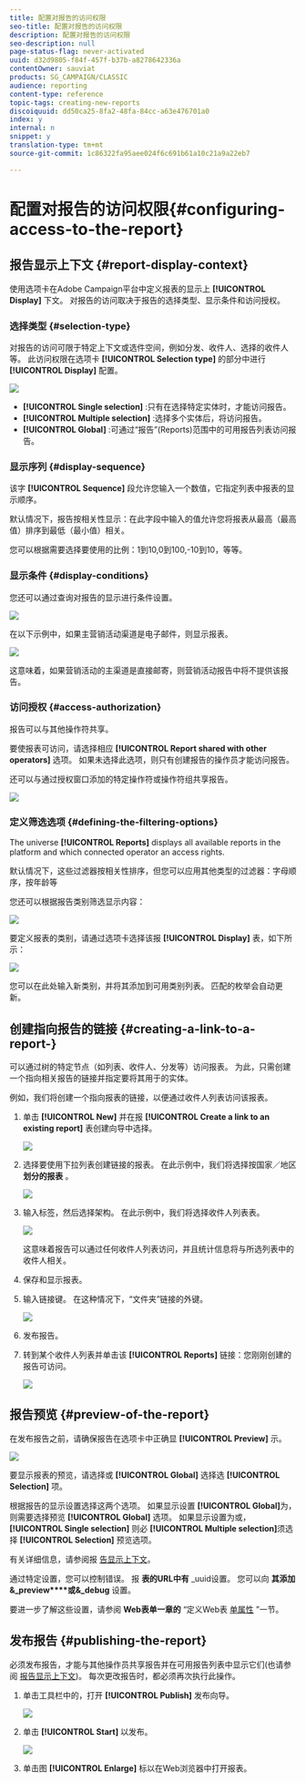 ```yaml
---
title: 配置对报告的访问权限
seo-title: 配置对报告的访问权限
description: 配置对报告的访问权限
seo-description: null
page-status-flag: never-activated
uuid: d32d9805-f84f-457f-b37b-a8278642336a
contentOwner: sauviat
products: SG_CAMPAIGN/CLASSIC
audience: reporting
content-type: reference
topic-tags: creating-new-reports
discoiquuid: dd50ca25-8fa2-48fa-84cc-a63e476701a0
index: y
internal: n
snippet: y
translation-type: tm+mt
source-git-commit: 1c86322fa95aee024f6c691b61a10c21a9a22eb7

---
```



# 配置对报告的访问权限{#configuring-access-to-the-report}

## 报告显示上下文 {#report-display-context}

使用选项卡在Adobe Campaign平台中定义报表的显示上 **[!UICONTROL Display]** 下文。 对报告的访问取决于报告的选择类型、显示条件和访问授权。

### 选择类型 {#selection-type}

对报告的访问可限于特定上下文或选件空间，例如分发、收件人、选择的收件人等。 此访问权限在选项卡 **[!UICONTROL Selection type]** 的部分中进行 **[!UICONTROL Display]** 配置。

![](assets/s_ncs_advuser_report_visibility_4.png)

* **[!UICONTROL Single selection]** :只有在选择特定实体时，才能访问报告。
* **[!UICONTROL Multiple selection]** :选择多个实体后，将访问报告。
* **[!UICONTROL Global]** :可通过“报告”(Reports)范围中的可用报告列表访问报告。

### 显示序列 {#display-sequence}

该字 **[!UICONTROL Sequence]** 段允许您输入一个数值，它指定列表中报表的显示顺序。

默认情况下，报告按相关性显示：在此字段中输入的值允许您将报表从最高（最高值）排序到最低（最小值）相关。

您可以根据需要选择要使用的比例：1到10,0到100,-10到10，等等。

### 显示条件 {#display-conditions}

您还可以通过查询对报告的显示进行条件设置。

![](assets/s_ncs_advuser_report_visibility_5.png)

在以下示例中，如果主营销活动渠道是电子邮件，则显示报表。

![](assets/s_ncs_advuser_report_visibility_6.png)

这意味着，如果营销活动的主渠道是直接邮寄，则营销活动报告中将不提供该报告。

### 访问授权 {#access-authorization}

报告可以与其他操作符共享。

要使报表可访问，请选择相应 **[!UICONTROL Report shared with other operators]** 选项。 如果未选择此选项，则只有创建报告的操作员才能访问报告。

还可以与通过授权窗口添加的特定操作符或操作符组共享报告。

![](assets/s_ncs_advuser_report_visibility_8.png)

### 定义筛选选项 {#defining-the-filtering-options}

The universe **[!UICONTROL Reports]** displays all available reports in the platform and which connected operator an access rights.

默认情况下，这些过滤器按相关性排序，但您可以应用其他类型的过滤器：字母顺序，按年龄等

您还可以根据报告类别筛选显示内容：

![](assets/report_ovv_select_type.png)

要定义报表的类别，请通过选项卡选择该报 **[!UICONTROL Display]** 表，如下所示：

![](assets/report_select_category.png)

您可以在此处输入新类别，并将其添加到可用类别列表。 匹配的枚举会自动更新。

## 创建指向报告的链接 {#creating-a-link-to-a-report-}

可以通过树的特定节点（如列表、收件人、分发等）访问报表。 为此，只需创建一个指向相关报告的链接并指定要将其用于的实体。

例如，我们将创建一个指向报表的链接，以便通过收件人列表访问该报表。

1. 单击 **[!UICONTROL New]** 并在报 **[!UICONTROL Create a link to an existing report]** 表创建向导中选择。

   ![](assets/s_ncs_advuser_report_wizard_link_01.png)

1. 选择要使用下拉列表创建链接的报表。 在此示例中，我们将选择按国家／地区 **划分的报表** 。

   ![](assets/s_ncs_advuser_report_wizard_link_02.png)

1. 输入标签，然后选择架构。 在此示例中，我们将选择收件人列表表。

   ![](assets/s_ncs_advuser_report_wizard_link_03.png)

   这意味着报告可以通过任何收件人列表访问，并且统计信息将与所选列表中的收件人相关。

1. 保存和显示报表。
1. 输入链接键。 在这种情况下，“文件夹”链接的外键。

   ![](assets/s_ncs_advuser_report_wizard_link_04.png)

1. 发布报告。
1. 转到某个收件人列表并单击该 **[!UICONTROL Reports]** 链接：您刚刚创建的报告可访问。

   ![](assets/s_ncs_advuser_report_wizard_link_05.png)

## 报告预览 {#preview-of-the-report}

在发布报告之前，请确保报告在选项卡中正确显 **[!UICONTROL Preview]** 示。

![](assets/s_ncs_advuser_report_preview_01.png)

要显示报表的预览，请选择或 **[!UICONTROL Global]** 选择选 **[!UICONTROL Selection]** 项。

根据报告的显示设置选择这两个选项。 如果显示设置 **[!UICONTROL Global]**&#x200B;为，则需要选择预览 **[!UICONTROL Global]** 选项。 如果显示设置为或， **[!UICONTROL Single selection]** 则必 **[!UICONTROL Multiple selection]**&#x200B;须选择 **[!UICONTROL Selection]** 预览选项。

有关详细信息，请参阅报 [告显示上下文](#report-display-context)。

通过特定设置，您可以控制错误。 报 **表的URL中有** _uuid设置。 您可以向 **其添加&amp;_preview****或&amp;_debug** 设置。

要进一步了解这些设置，请参阅 **Web表单一章的** “定义Web表 [单属性](../../web/using/about-web-forms.md) ”一节。

## 发布报告 {#publishing-the-report}

必须发布报告，才能与其他操作员共享报告并在可用报告列表中显示它们(也请参阅 [报告显示上下文](#report-display-context))。 每次更改报告时，都必须再次执行此操作。

1. 单击工具栏中的，打开 **[!UICONTROL Publish]** 发布向导。

   ![](assets/s_ncs_advuser_report_publish_01.png)

1. 单击 **[!UICONTROL Start]** 以发布。

   ![](assets/s_ncs_advuser_report_publish_02.png)

1. 单击图 **[!UICONTROL Enlarge]** 标以在Web浏览器中打开报表。

